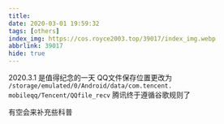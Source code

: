 ```yaml
---
title: 
date: 2020-03-01 19:59:32
tags: [others]
index_img: https://cos.royce2003.top/39017/index_img.webp
abbrlink: 39017
hide: true
---
```

2020.3.1 是值得纪念的一天
QQ文件保存位置更改为 `/storage/emulated/0/Android/data/com.tencent. mobileqq/Tencent/QQfile_recv`
腾讯终于遵循谷歌规则了

有空会来补充些科普